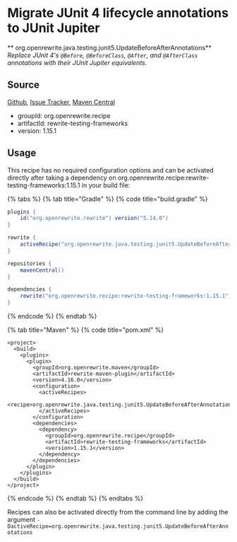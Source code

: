 # Migrate JUnit 4 lifecycle annotations to JUnit Jupiter

** org.openrewrite.java.testing.junit5.UpdateBeforeAfterAnnotations**
_Replace JUnit 4's `@Before`, `@BeforeClass`, `@After`, and `@AfterClass` annotations with their JUnit Jupiter equivalents._

## Source

[Github](https://github.com/openrewrite/rewrite-testing-frameworks), [Issue Tracker](https://github.com/openrewrite/rewrite-testing-frameworks/issues), [Maven Central](https://search.maven.org/artifact/org.openrewrite.recipe/rewrite-testing-frameworks/1.15.1/jar)

* groupId: org.openrewrite.recipe
* artifactId: rewrite-testing-frameworks
* version: 1.15.1


## Usage

This recipe has no required configuration options and can be activated directly after taking a dependency on org.openrewrite.recipe:rewrite-testing-frameworks:1.15.1 in your build file:

{% tabs %}
{% tab title="Gradle" %}
{% code title="build.gradle" %}
```groovy
plugins {
    id("org.openrewrite.rewrite") version("5.14.0")
}

rewrite {
    activeRecipe("org.openrewrite.java.testing.junit5.UpdateBeforeAfterAnnotations")
}

repositories {
    mavenCentral()
}

dependencies {
    rewrite("org.openrewrite.recipe:rewrite-testing-frameworks:1.15.1")
}
```
{% endcode %}
{% endtab %}

{% tab title="Maven" %}
{% code title="pom.xml" %}
```markup
<project>
  <build>
    <plugins>
      <plugin>
        <groupId>org.openrewrite.maven</groupId>
        <artifactId>rewrite-maven-plugin</artifactId>
        <version>4.16.0</version>
        <configuration>
          <activeRecipes>
            <recipe>org.openrewrite.java.testing.junit5.UpdateBeforeAfterAnnotations</recipe>
          </activeRecipes>
        </configuration>
        <dependencies>
          <dependency>
            <groupId>org.openrewrite.recipe</groupId>
            <artifactId>rewrite-testing-frameworks</artifactId>
            <version>1.15.1</version>
          </dependency>
        </dependencies>
      </plugin>
    </plugins>
  </build>
</project>
```
{% endcode %}
{% endtab %}
{% endtabs %}

Recipes can also be activated directly from the command line by adding the argument `-DactiveRecipe=org.openrewrite.java.testing.junit5.UpdateBeforeAfterAnnotations`
